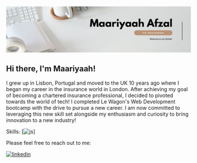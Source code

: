 ![Banner](MaariyaahBanner2.jpg)

## Hi there, I'm Maariyaah!

I grew up in Lisbon, Portugal and moved to the UK 10 years ago where I  began my career in the insurance world in London. After achieving my goal of becoming a chartered insurance professional, I decided to pivoted towards the world of tech! I  completed Le Wagon's Web Development bootcamp with the drive to pursue a new career. I am now committed to leveraging this new skill set alongside my enthusiasm and curiosity to bring innovation to a new industry!

Skills:
[<img src='![js](https://github.com/Maariyaah/Maariyaah/assets/139125011/f072403a-0806-403a-9bf8-1c086d0e8a68)' alt='js' height='40'>]


Please feel free to reach out to me:

[<img src='https://github.com/Maariyaah/Maariyaah/blob/main/linkedin.png![image](https://github.com/Maariyaah/Maariyaah/assets/139125011/f76a5b94-5750-447d-b643-18a7b544ba8a)
' alt='linkedin' height='20'>](https://www.linkedin.com/in/maariyaah-afzal//) 


<!--
**Maariyaah/Maariyaah** is a ✨ _special_ ✨ repository because its `README.md` (this file) appears on your GitHub profile.

Here are some ideas to get you started:

- 🔭 I’m currently working on ...
- 🌱 I’m currently learning ...
- 👯 I’m looking to collaborate on ...
- 🤔 I’m looking for help with ...
- 💬 Ask me about ...
- 📫 How to reach me: ...
- 😄 Pronouns: ...
- ⚡ Fun fact: ...
-->

